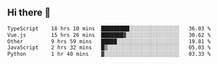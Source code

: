 ## Hi there 👋

<!--START_SECTION:waka-->

```txt
TypeScript    18 hrs 10 mins  █████████░░░░░░░░░░░░░░░░   36.03 %
Vue.js        15 hrs 26 mins  ███████▓░░░░░░░░░░░░░░░░░   30.62 %
Other         9 hrs 59 mins   █████░░░░░░░░░░░░░░░░░░░░   19.81 %
JavaScript    2 hrs 32 mins   █▒░░░░░░░░░░░░░░░░░░░░░░░   05.03 %
Python        1 hr 40 mins    ▓░░░░░░░░░░░░░░░░░░░░░░░░   03.33 %
```

<!--END_SECTION:waka-->
